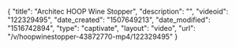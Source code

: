 {
    "title": "Architec HOOP Wine Stopper",
    "description": "",
    "videoid": "122329495",
    "date_created": "1507649213",
    "date_modified": "1516742894",
    "type": "captivate",
    "layout": "video",
    "url": "\/v\/hoopwinestopper-43872770-mp4\/122329495"
}